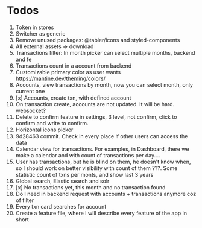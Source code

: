 # Todos
1. Token in stores
2. Switcher as generic
3. Remove unused packages: @tabler/icons and styled-components
4. All external assets => download
5. Transactions filter: In month picker can select multiple months, backend and fe
6. Transactions count in a account from backend
7. Customizable primary color as user wants https://mantine.dev/theming/colors/
8. Accounts, view transactions by month, now you can select month, only current one
9. [x] Accounts, create txn, with defined account
10. On transaction create, accounts are not updated. It will be hard. websocket?
11. Delete to confirm feature in settings, 3 level, not confirm, click to confirm and write to confirm.
12. Horizontal icons picker
13. 9d28463 commit. Check in every place if other users can access the data
14. Calendar view for transactions. For examples, in Dashboard, there we make a calendar and with count of transactions per day....
15. User has transactions, but he is blind on them, he doesn't know when, so I should work on better visibility with count of them ???. Some statistic count of txns per monts, and show last 3 years
16. Global search, Elastic search and solr
17. [x] No transactions yet, this month and no transaction found
18. Do I need in backend request with accounts + transactions anymore coz of filter
19. Every txn card searches for account
20. Create a feature file, where I will describe every feature of the app in short